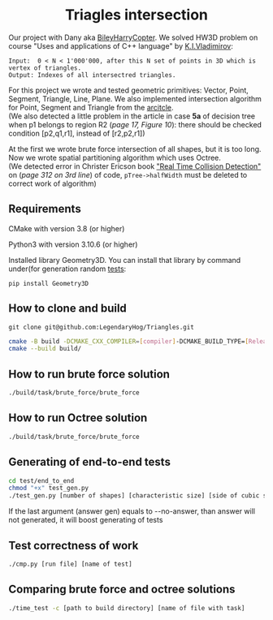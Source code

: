 # <div align="center">Triagles intersection </div>

Our project with Dany aka [BileyHarryCopter](https://github.com/BileyHarryCopter). We solved HW3D problem on course "Uses and applications of C++ language" by [K.I.Vladimirov](https://github.com/tilir):
```
Input:  0 < N < 1'000'000, after this N set of points in 3D which is vertex of triangles.
Output: Indexes of all intersectred triangles.
```

For this project we wrote and tested geometric primitives: Vector, Point, Segment, Triangle, Line, Plane. We also implemented intersection algorithm for Point, Segment and Triangle from the [arcitcle](/article/RR-4488.pdf). \
(We also detected a little problem in the article in case **5a** of decision tree when p1 belongs to region R2 (*page 17, Figure 10*): there should be checked condition [p2,q1,r1], instead of [r2,p2,r1])

At the first we wrote brute force intersection of all shapes, but it is too long. Now we wrote spatial partitioning algorithm which uses Octree.\
(We detected error in Christer Ericson book ["Real Time Collision Detection"](/article/Christer_Ericson-Real-Time_Collision_Detection-EN.pdf) on (*page 312 on 3rd line*) of code, `pTree->halfWidth` must be deleted to correct work of algorithm) 
## Requirements

CMake with version 3.8 (or higher)

Python3 with version 3.10.6 (or higher)

Installed library Geometry3D. You can install that library by command under(for generation random [tests](#generating-of-end-to-end-tests):
```
pip install Geometry3D
```

## How to clone and build
```
git clone git@github.com:LegendaryHog/Triangles.git
```

```bash
cmake -B build -DCMAKE_CXX_COMPILER=[compiler]-DCMAKE_BUILD_TYPE=[Release/Debug]
cmake --build build/
```

## How to run brute force solution
```bash
./build/task/brute_force/brute_force
```

## How to run Octree solution
```bash
./build/task/brute_force/brute_force
```

## Generating of end-to-end tests

```bash
cd test/end_to_end
chmod "+x" test_gen.py
./test_gen.py [number of shapes] [characteristic size] [side of cubic space] [name of test] [answer gen=--answer]
```

If the last argument (answer gen) equals to --no-answer, than answer will not generated, it will boost generating of tests

## Test correctness of work
```bash
./cmp.py [run file] [name of test]
```

## Comparing brute force and octree solutions
```bash
./time_test -c [path to build directory] [name of file with task] 
```